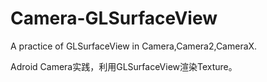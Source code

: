 # Camera-GLSurfaceView
A practice of GLSurfaceView in Camera,Camera2,CameraX.

Adroid Camera实践，利用GLSurfaceView渲染Texture。
